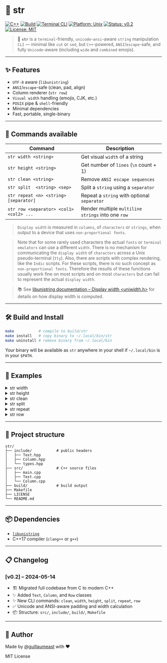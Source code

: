# 🚀 str

[![C++](https://img.shields.io/badge/language-C++17-blue)](https://en.cppreference.com/)
[![Build](https://img.shields.io/badge/build-clang++-orange)](https://clang.llvm.org/)
[![Terminal CLI](https://img.shields.io/badge/type-CLI-lightgrey)](https://en.wikipedia.org/wiki/Command-line_interface)
[![Platform: Unix](https://img.shields.io/badge/platform-Unix-darkgreen)](https://en.wikipedia.org/wiki/Unix)
[![Status: v0.2](https://img.shields.io/badge/status-v0.2-green)](#️️️️changelog)
[![License: MIT](https://img.shields.io/badge/license-MIT-white)](./LICENSE)

> 🧠 **`str`** is a `terminal`-friendly, `unicode`-`ansi`-aware `string` manipulation `CLI` — minimal like `cut` or `sed`, but `C++`-powered, `ANSI`/`escape`-safe, and fully `Unicode`-aware (including `wide` and `combined` emojis).

---

## ✨ Features

- `UTF-8` aware (`libunistring`)
- `ANSI`/`escape`-safe (clean, pad, align)
- Column renderer (`str row`)
- `Visual width` handling (emojis, CJK, etc.)
- `POSIX` pipe & `shell`-friendly
- Minimal dependencies
- Fast, portable, single-binary

---

## 🚀 Commands available

| Command             | Description                            |
|---------------------|----------------------------------------|
| `str width <string>`         | Get visual `width` of a string           |
| `str height <string>`        | Get number of `lines` (`\n` count + 1)                   |
| `str clean <string>`         | Remove `ANSI escape sequences`           |
| `str split  <string> <sep>`   | Split a `string` using a `separator`       |
| `str repeat <n> <string> [separator]` | Repeat a `string` with optional `separator` |
| `str row <separator> <col1> <col2> ...` | Render multiple `multiline strings` into one `row` |

> `Display width` is measured in `columns`, of `characters` or `strings`, when output to a device that uses `non-proportional fonts`.

> Note that for some rarely used characters the actual `fonts` or `terminal emulators` can use a different `width`. There is no mechanism for communicating the `display width` of `characters` across a Unix pseudo-terminal (`tty`).
> Also, there are scripts with complex rendering, like the `Indic` scripts. For these scripts, there is no such concept as `non-proportional fonts`. Therefore the results of these functions usually work fine on most scripts and on most `characters` but can fail to represent the actual `display width`.

> 📚 See [libunistring documentation – Display width <uniwidth.h>](https://www.gnu.org/software/libunistring/manual/libunistring.html#uniwidth_002eh) for details on how display width is computed.

---

## 🛠️ Build and Install

```sh
make           # compile to build/str
make install   # copy binary to ~/.local/bin/str
make uninstall # remove binary from ~/.local/bin
```

Your binary will be available as `str` anywhere in your shell if `~/.local/bin` is in your `$PATH`.

---

## 🧪 Examples

<details>
    <summary>str width</summary>
    
```bash
red="\033[31m"                    # ANSI escape code for red
reset="\033[0m"                   # ANSI escape code to reset colors

str width "1234"                 # output → "4"
str width "1🛑4"                 # output → "4"
str width "${red}1${reset}🛑4"   # output → "4"
```

</details>

<details>
    <summary>str height</summary>
    
```sh
str height "1\n2\n3"             # output → "3"
```

</details>

<details>
    <summary>str clean</summary>
    
```sh
red="\033[31m"                    # ANSI escape code for red
reset="\033[0m"                   # ANSI escape code to reset colors

str clean "${red}Red${reset}"   # output → "Red"
```

</details>

<details>
    <summary>str split</summary>
    
```sh
str split "a-b-c" "-"            # output → "a\nb\nc"
```

</details>

<details>
    <summary>str repeat</summary>
    
```sh
str repeat 3 "foo" "-"           # output → "foo-foo-foo"
```

</details>

<details>
    <summary>str row</summary>

```sh
# Ansi colors:
red="\033[31m"                    # ANSI escape code for red
reset="\033[0m"                   # ANSI escape code to reset colors

# and wild combined emojis glyphes
regular_emoji="✓"                # width → 1 (1 byte)
wide_emoji="🛑"                  # width → 2 (2 bytes)
combined_emoji="⚠️"              # width → 1 (n bytes)

# Are complex to format in pure sh POSIX scripts
str row "|" "1${wide_emoji}4\n1234" "1${combined_emoji} 4\n1234" "1${red}23${reset}4" "1234\n1234"

# But are easy to render instantly in C++ ⚡️
# -----------Expected output-----------
1🛑4|1⚠️4|1234|1234            # First "23" should render in red color but I can't show it in this `md` file
1234|1234|1234|1234
```

</details>

---

## 📁 Project structure

```
str/
├── include/           # public headers
│   ├── Text.hpp
│   ├── Column.hpp
│   └── types.hpp
├── src/               # C++ source files
│   ├── main.cpp
│   ├── Text.cpp
│   └── Column.cpp
├── build/             # build output
├── Makefile
├── LICENSE
└── README.md
```

---

## 📦 Dependencies

- [`libunistring`](https://www.gnu.org/software/libunistring/)
- C++17 compiler (`clang++` or `g++`)

---

## 📋 Changelog

### [v0.2] – 2024-05-14

- 🏗 Migrated full codebase from C to modern C++
- ✨ Added `Text`, `Column`, and `Row` classes
- ✨ New CLI commands: `clean`, `width`, `height`, `split`, `repeat`, `row`
- ✅ Unicode and ANSI-aware padding and width calculation
- 📦 Structure: `src/`, `include/`, `build/`, `Makefile`

---

## 🧑 Author

Made by [@guillaumeast](https://github.com/guillaumeast) with ❤️

MIT License

